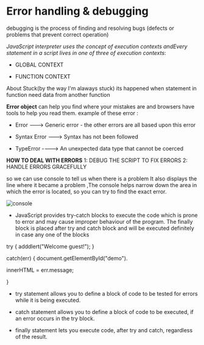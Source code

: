 # Error handling & debugging

debugging is the process of finding and resolving bugs (defects or problems that prevent correct operation)

*JavaScript interpreter uses the concept of execution contexts andEvery statement in a script lives in one of three of 
execution contexts*:
+ GLOBAL CONTEXT

- FUNCTION CONTEXT

About Stuck(by the way I'm alaways stuck) its happened when statement in function need data from another function

**Error object**
can help you find where your mistakes are and browsers have tools to help you read them.
example of these error :
 
+ Error ---> Generic error - the other errors are all based upon this error 

+ Syntax Error ---> Syntax has not been followed

+ TypeError ----> An unexpected data type that cannot be coerced  

**HOW TO DEAL WITH ERRORS**
1: DEBUG THE SCRIPT TO FIX ERRORS
2: HANDLE ERRORS GRACEFULLY

so we can use console to tell us when there is a problem It also displays the line 
where it became a problem ,The console helps narrow down the area in which the 
error is located, so you can try to find the exact error.

![console](https://qph.fs.quoracdn.net/main-qimg-29d506680f6e6477bc1a5ef0617f7fda)

+ JavaScript provides try-catch blocks to execute the code which is prone to error and may cause improper behaviour of the program. The finally block is 
placed after try and catch block and will be executed definitely in case any one of the blocks


try {
  adddlert("Welcome guest!");
}

catch(err) {
  document.getElementById("demo").

  innerHTML = err.message;
  
}

+ try statement allows you to define a block of code to be tested for errors while it is being executed.

+ catch statement allows you to define a block of code to be executed, if an error occurs in the try block.

+ finally statement lets you execute code, after try and catch, regardless of the result.



